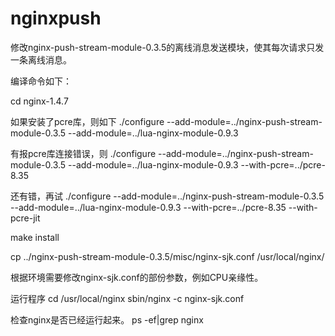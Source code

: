 nginxpush
=========

修改nginx-push-stream-module-0.3.5的离线消息发送模块，使其每次请求只发一条离线消息。


编译命令如下：

cd nginx-1.4.7

如果安装了pcre库，则如下
./configure --add-module=../nginx-push-stream-module-0.3.5 --add-module=../lua-nginx-module-0.9.3

有报pcre库连接错误，则
./configure --add-module=../nginx-push-stream-module-0.3.5 --add-module=../lua-nginx-module-0.9.3 --with-pcre=../pcre-8.35

还有错，再试
./configure --add-module=../nginx-push-stream-module-0.3.5 --add-module=../lua-nginx-module-0.9.3 --with-pcre=../pcre-8.35 --with-pcre-jit

make install

cp ../nginx-push-stream-module-0.3.5/misc/nginx-sjk.conf /usr/local/nginx/

根据环境需要修改nginx-sjk.conf的部份参数，例如CPU亲缘性。

运行程序
cd /usr/local/nginx
sbin/nginx -c nginx-sjk.conf

检查nginx是否已经运行起来。
ps -ef|grep nginx
